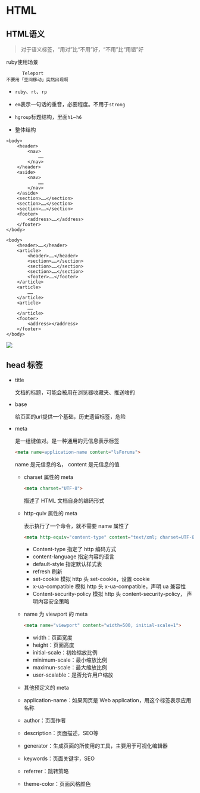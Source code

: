 # HTML #

## HTML语义 ##

> 对于语义标签，“用对”比“不用”好，“不用”比“用错”好



ruby使用场景

```
      Teleport
不要用「空间移动」突然出现啊
```



- `ruby`、`rt`、`rp`

- `em`表示一句话的重音，必要程度。不用于`strong`
- `hgroup`标题结构，里面`h1`~`h6`
- 整体结构

```
<body>
    <header>
        <nav>
            ……
        </nav>
    </header>
    <aside>
        <nav>
            ……
        </nav>
    </aside>
    <section>……</section>
    <section>……</section>
    <section>……</section>
    <footer>
        <address>……</address>
    </footer>
</body>
```

```
<body>
    <header>……</header>
    <article>
        <header>……</header>
        <section>……</section>
        <section>……</section>
        <section>……</section>
        <footer>……</footer>
    </article>
    <article>
        ……
    </article>
    <article>
        ……
    </article>
    <footer>
        <address></address>
    </footer>
</body>
```



![](http://file.wangsijie.top/share/chongxuefe/2019-02-189684130e423b6734b23652f4f0b6359e.jpg)



## head 标签 ##



- title

  文档的标题，可能会被用在浏览器收藏夹、推送啥的



- base

  给页面的url提供一个基础，历史遗留标签，危险



- meta

  是一组键值对。是一种通用的元信息表示标签

  ```html
  <meta name=application-name content="lsForums">
  ```

  name 是元信息的名， content 是元信息的值



  - charset 属性的 meta

    ```html
    <meta charset="UTF-8">
    ```

    描述了 HTML 文档自身的编码形式

  - http-quiv 属性的 meta

    表示执行了一个命令，就不需要 name 属性了

    ```html
    <meta http-equiv="content-type" content="text/xml; charset=UTF-8">
    ```

    - Content-type 指定了 http 编码方式
    - content-language 指定内容的语言
    - default-style 指定默认样式表
    - refresh 刷新
    - set-cookie 模拟 http 头 set-cookie，设置 cookie
    - x-ua-compatible 模拟 http 头 x-ua-compatible，声明 ua 兼容性
    - Content-security-policy 模拟 http 头 content-security-policy， 声明内容安全策略

  - name 为 viewport 的 meta

    ```html
    <meta name="viewport" content="width=500, initial-scale=1">
    ```

    - width：页面宽度
    - height：页面高度
    - initial-scale：初始缩放比例
    - minimum-scale：最小缩放比例
    - maximun-scale：最大缩放比例
    - user-scalable：是否允许用户缩放

  -  其他预定义的 meta

    - application-name：如果网页是 Web application，用这个标签表示应用名称
    - author：页面作者
    - description：页面描述，SEO等
    - generator：生成页面的所使用的工具，主要用于可视化编辑器
    - keywords：页面关键字，SEO
    - referrer：跳转策略
    - theme-color：页面风格颜色









